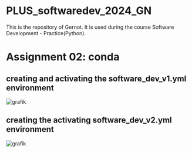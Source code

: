 # PLUS_softwaredev_2024_GN

This is the repository of Gernot.
It is used during the course Software Development - Practice(Python).

# Assignment 02: conda

## creating and activating the software_dev_v1.yml environment
![grafik](https://github.com/gernotnikolaus/PLUS_softwaredev_2024_GN/assets/148253460/760bc59f-003c-4c00-a730-4f01c356a354)

## creating the activating software_dev_v2.yml environment
![grafik](https://github.com/gernotnikolaus/PLUS_softwaredev_2024_GN/assets/148253460/0a02e490-1fce-4b76-9724-650be30a899c)
